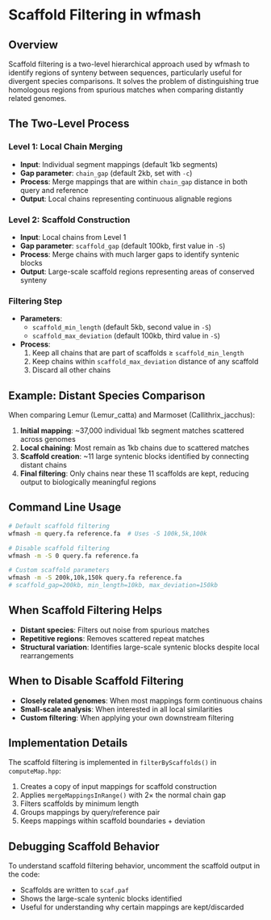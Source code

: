 # Scaffold Filtering in wfmash

## Overview

Scaffold filtering is a two-level hierarchical approach used by wfmash to identify regions of synteny between sequences, particularly useful for divergent species comparisons. It solves the problem of distinguishing true homologous regions from spurious matches when comparing distantly related genomes.

## The Two-Level Process

### Level 1: Local Chain Merging
- **Input**: Individual segment mappings (default 1kb segments)
- **Gap parameter**: `chain_gap` (default 2kb, set with `-c`)
- **Process**: Merge mappings that are within `chain_gap` distance in both query and reference
- **Output**: Local chains representing continuous alignable regions

### Level 2: Scaffold Construction
- **Input**: Local chains from Level 1
- **Gap parameter**: `scaffold_gap` (default 100kb, first value in `-S`)
- **Process**: Merge chains with much larger gaps to identify syntenic blocks
- **Output**: Large-scale scaffold regions representing areas of conserved synteny

### Filtering Step
- **Parameters**: 
  - `scaffold_min_length` (default 5kb, second value in `-S`)
  - `scaffold_max_deviation` (default 100kb, third value in `-S`)
- **Process**: 
  1. Keep all chains that are part of scaffolds ≥ `scaffold_min_length`
  2. Keep chains within `scaffold_max_deviation` distance of any scaffold
  3. Discard all other chains

## Example: Distant Species Comparison

When comparing Lemur (Lemur_catta) and Marmoset (Callithrix_jacchus):

1. **Initial mapping**: ~37,000 individual 1kb segment matches scattered across genomes
2. **Local chaining**: Most remain as 1kb chains due to scattered matches
3. **Scaffold creation**: ~11 large syntenic blocks identified by connecting distant chains
4. **Final filtering**: Only chains near these 11 scaffolds are kept, reducing output to biologically meaningful regions

## Command Line Usage

```bash
# Default scaffold filtering
wfmash -m query.fa reference.fa  # Uses -S 100k,5k,100k

# Disable scaffold filtering
wfmash -m -S 0 query.fa reference.fa

# Custom scaffold parameters
wfmash -m -S 200k,10k,150k query.fa reference.fa
# scaffold_gap=200kb, min_length=10kb, max_deviation=150kb
```

## When Scaffold Filtering Helps

- **Distant species**: Filters out noise from spurious matches
- **Repetitive regions**: Removes scattered repeat matches
- **Structural variation**: Identifies large-scale syntenic blocks despite local rearrangements

## When to Disable Scaffold Filtering

- **Closely related genomes**: When most mappings form continuous chains
- **Small-scale analysis**: When interested in all local similarities
- **Custom filtering**: When applying your own downstream filtering

## Implementation Details

The scaffold filtering is implemented in `filterByScaffolds()` in `computeMap.hpp`:

1. Creates a copy of input mappings for scaffold construction
2. Applies `mergeMappingsInRange()` with 2× the normal chain gap
3. Filters scaffolds by minimum length
4. Groups mappings by query/reference pair
5. Keeps mappings within scaffold boundaries + deviation

## Debugging Scaffold Behavior

To understand scaffold filtering behavior, uncomment the scaffold output in the code:
- Scaffolds are written to `scaf.paf`
- Shows the large-scale syntenic blocks identified
- Useful for understanding why certain mappings are kept/discarded